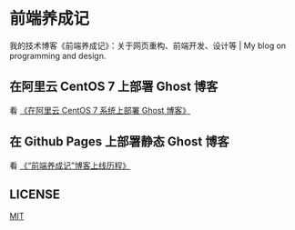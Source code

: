 # 前端养成记
我的技术博客《前端养成记》：关于网页重构、前端开发、设计等 | My blog on programming and design.

## 在阿里云 CentOS 7 上部署 Ghost 博客

看 [《在阿里云 CentOS 7 系统上部署 Ghost 博客》](http://loyalsoldier.me/deploy-ghost-on-centos-7)

## 在 Github Pages 上部署静态 Ghost 博客

看 [《“前端养成记”博客上线历程》](http://loyalsoldier.me/my-frontend-cultivation-blog-launched)

## LICENSE
[MIT](https://github.com/Loyalsoldier/Loyalsoldier.github.io/blob/master/LICENSE)
